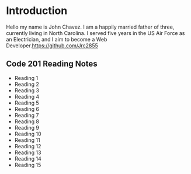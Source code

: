 # Introduction
Hello my name is John Chavez. I am a happily married father of three, currently living in North Carolina. I served five years in the US Air Force as an Electrician, and I aim to become a Web Developer.https://github.com/Jrc2855

## Code 201 Reading Notes

* Reading 1
* Reading 2
* Reading 3
* Reading 4
* Reading 5
* Reading 6
* Reading 7
* Reading 8
* Reading 9
* Reading 10
* Reading 11
* Reading 12
* Reading 13
* Reading 14
* Reading 15 
